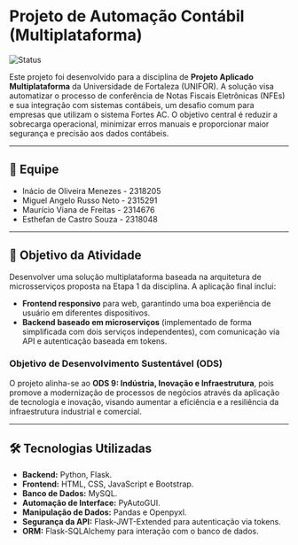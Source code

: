 
# Projeto de Automação Contábil (Multiplataforma)

![Status](https://img.shields.io/badge/status-em%20desenvolvimento-yellow)

Este projeto foi desenvolvido para a disciplina de **Projeto Aplicado Multiplataforma** da Universidade de Fortaleza (UNIFOR). A solução visa automatizar o processo de conferência de Notas Fiscais Eletrônicas (NFEs) e sua integração com sistemas contábeis, um desafio comum para empresas que utilizam o sistema Fortes AC. O objetivo central é reduzir a sobrecarga operacional, minimizar erros manuais e proporcionar maior segurança e precisão aos dados contábeis.

---

## 👥 Equipe

* Inácio de Oliveira Menezes - 2318205 
* Miguel Angelo Russo Neto - 2315291 
* Maurício Viana de Freitas - 2314676 
* Esthefan  de Castro Souza - 2318048 

---

## 🎯 Objetivo da Atividade

Desenvolver uma solução multiplataforma baseada na arquitetura de microsserviços proposta na Etapa 1 da disciplina. A aplicação final inclui:
* **Frontend responsivo** para web, garantindo uma boa experiência de usuário em diferentes dispositivos.
* **Backend baseado em microserviços** (implementado de forma simplificada com dois serviços independentes), com comunicação via API e autenticação baseada em tokens.

### Objetivo de Desenvolvimento Sustentável (ODS)

O projeto alinha-se ao **ODS 9: Indústria, Inovação e Infraestrutura**, pois promove a modernização de processos de negócios através da aplicação de tecnologia e inovação, visando aumentar a eficiência e a resiliência da infraestrutura industrial e comercial.

---

## 🛠️ Tecnologias Utilizadas

* **Backend:** Python, Flask.
* **Frontend:** HTML, CSS, JavaScript e Bootstrap.
* **Banco de Dados:** MySQL.
* **Automação de Interface:** PyAutoGUI.
* **Manipulação de Dados:** Pandas e Openpyxl.
* **Segurança da API:** Flask-JWT-Extended para autenticação via tokens.
* **ORM:** Flask-SQLAlchemy para interação com o banco de dados.

